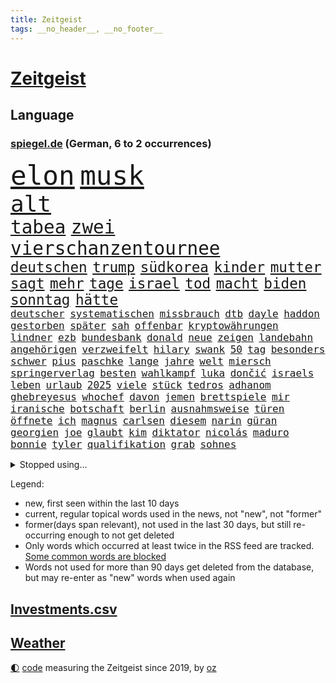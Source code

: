 ```yaml
---
title: Zeitgeist
tags: __no_header__, __no_footer__
---
```


# [Zeitgeist](https://oliz.io/zeitgeist/)

## Language

<h3><a href="https://www.spiegel.de" target="_blank">spiegel.de</a> (German, 6 to 2 occurrences)</h3>
<p style="font-family:monospace">
<span style="font-size:32pt"><a href="news_links.html#elon" class="current">elon</a></span>
<span style="font-size:32pt"><a href="news_links.html#musk" class="current">musk</a></span>
<br>
<span style="font-size:27pt"><a href="news_links.html#alt" class="current">alt</a></span>
<br>
<span style="font-size:22pt"><a href="news_links.html#tabea" class="new">tabea</a></span>
<span style="font-size:22pt"><a href="news_links.html#zwei" class="current">zwei</a></span>
<span style="font-size:22pt"><a href="news_links.html#vierschanzentournee" class="new">vierschanzentournee</a></span>
<br>
<span style="font-size:17pt"><a href="news_links.html#deutschen" class="current">deutschen</a></span>
<span style="font-size:17pt"><a href="news_links.html#trump" class="current">trump</a></span>
<span style="font-size:17pt"><a href="news_links.html#südkorea" class="current">südkorea</a></span>
<span style="font-size:17pt"><a href="news_links.html#kinder" class="current">kinder</a></span>
<span style="font-size:17pt"><a href="news_links.html#mutter" class="current">mutter</a></span>
<span style="font-size:17pt"><a href="news_links.html#sagt" class="current">sagt</a></span>
<span style="font-size:17pt"><a href="news_links.html#mehr" class="current">mehr</a></span>
<span style="font-size:17pt"><a href="news_links.html#tage" class="current">tage</a></span>
<span style="font-size:17pt"><a href="news_links.html#israel" class="current">israel</a></span>
<span style="font-size:17pt"><a href="news_links.html#tod" class="current">tod</a></span>
<span style="font-size:17pt"><a href="news_links.html#macht" class="current">macht</a></span>
<span style="font-size:17pt"><a href="news_links.html#biden" class="current">biden</a></span>
<span style="font-size:17pt"><a href="news_links.html#sonntag" class="current">sonntag</a></span>
<span style="font-size:17pt"><a href="news_links.html#hätte" class="current">hätte</a></span>
<br>
<span style="font-size:12pt"><a href="news_links.html#deutscher" class="current">deutscher</a></span>
<span style="font-size:12pt"><a href="news_links.html#systematischen" class="current">systematischen</a></span>
<span style="font-size:12pt"><a href="news_links.html#missbrauch" class="current">missbrauch</a></span>
<span style="font-size:12pt"><a href="news_links.html#dtb" class="new">dtb</a></span>
<span style="font-size:12pt"><a href="news_links.html#dayle" class="new">dayle</a></span>
<span style="font-size:12pt"><a href="news_links.html#haddon" class="new">haddon</a></span>
<span style="font-size:12pt"><a href="news_links.html#gestorben" class="current">gestorben</a></span>
<span style="font-size:12pt"><a href="news_links.html#später" class="current">später</a></span>
<span style="font-size:12pt"><a href="news_links.html#sah" class="current">sah</a></span>
<span style="font-size:12pt"><a href="news_links.html#offenbar" class="current">offenbar</a></span>
<span style="font-size:12pt"><a href="news_links.html#kryptowährungen" class="current">kryptowährungen</a></span>
<span style="font-size:12pt"><a href="news_links.html#lindner" class="current">lindner</a></span>
<span style="font-size:12pt"><a href="news_links.html#ezb" class="current">ezb</a></span>
<span style="font-size:12pt"><a href="news_links.html#bundesbank" class="current">bundesbank</a></span>
<span style="font-size:12pt"><a href="news_links.html#donald" class="current">donald</a></span>
<span style="font-size:12pt"><a href="news_links.html#neue" class="current">neue</a></span>
<span style="font-size:12pt"><a href="news_links.html#zeigen" class="current">zeigen</a></span>
<span style="font-size:12pt"><a href="news_links.html#landebahn" class="new">landebahn</a></span>
<span style="font-size:12pt"><a href="news_links.html#angehörigen" class="current">angehörigen</a></span>
<span style="font-size:12pt"><a href="news_links.html#verzweifelt" class="current">verzweifelt</a></span>
<span style="font-size:12pt"><a href="news_links.html#hilary" class="new">hilary</a></span>
<span style="font-size:12pt"><a href="news_links.html#swank" class="new">swank</a></span>
<span style="font-size:12pt"><a href="news_links.html#50" class="current">50</a></span>
<span style="font-size:12pt"><a href="news_links.html#tag" class="current">tag</a></span>
<span style="font-size:12pt"><a href="news_links.html#besonders" class="current">besonders</a></span>
<span style="font-size:12pt"><a href="news_links.html#schwer" class="current">schwer</a></span>
<span style="font-size:12pt"><a href="news_links.html#pius" class="current">pius</a></span>
<span style="font-size:12pt"><a href="news_links.html#paschke" class="current">paschke</a></span>
<span style="font-size:12pt"><a href="news_links.html#lange" class="current">lange</a></span>
<span style="font-size:12pt"><a href="news_links.html#jahre" class="current">jahre</a></span>
<span style="font-size:12pt"><a href="news_links.html#welt" class="current">welt</a></span>
<span style="font-size:12pt"><a href="news_links.html#miersch" class="current">miersch</a></span>
<span style="font-size:12pt"><a href="news_links.html#springerverlag" class="new">springerverlag</a></span>
<span style="font-size:12pt"><a href="news_links.html#besten" class="current">besten</a></span>
<span style="font-size:12pt"><a href="news_links.html#wahlkampf" class="current">wahlkampf</a></span>
<span style="font-size:12pt"><a href="news_links.html#luka" class="new">luka</a></span>
<span style="font-size:12pt"><a href="news_links.html#dončić" class="new">dončić</a></span>
<span style="font-size:12pt"><a href="news_links.html#israels" class="current">israels</a></span>
<span style="font-size:12pt"><a href="news_links.html#leben" class="current">leben</a></span>
<span style="font-size:12pt"><a href="news_links.html#urlaub" class="current">urlaub</a></span>
<span style="font-size:12pt"><a href="news_links.html#2025" class="current">2025</a></span>
<span style="font-size:12pt"><a href="news_links.html#viele" class="current">viele</a></span>
<span style="font-size:12pt"><a href="news_links.html#stück" class="current">stück</a></span>
<span style="font-size:12pt"><a href="news_links.html#tedros" class="new">tedros</a></span>
<span style="font-size:12pt"><a href="news_links.html#adhanom" class="new">adhanom</a></span>
<span style="font-size:12pt"><a href="news_links.html#ghebreyesus" class="new">ghebreyesus</a></span>
<span style="font-size:12pt"><a href="news_links.html#whochef" class="new">whochef</a></span>
<span style="font-size:12pt"><a href="news_links.html#davon" class="current">davon</a></span>
<span style="font-size:12pt"><a href="news_links.html#jemen" class="current">jemen</a></span>
<span style="font-size:12pt"><a href="news_links.html#brettspiele" class="current">brettspiele</a></span>
<span style="font-size:12pt"><a href="news_links.html#mir" class="current">mir</a></span>
<span style="font-size:12pt"><a href="news_links.html#iranische" class="current">iranische</a></span>
<span style="font-size:12pt"><a href="news_links.html#botschaft" class="current">botschaft</a></span>
<span style="font-size:12pt"><a href="news_links.html#berlin" class="current">berlin</a></span>
<span style="font-size:12pt"><a href="news_links.html#ausnahmsweise" class="new">ausnahmsweise</a></span>
<span style="font-size:12pt"><a href="news_links.html#türen" class="current">türen</a></span>
<span style="font-size:12pt"><a href="news_links.html#öffnete" class="new">öffnete</a></span>
<span style="font-size:12pt"><a href="news_links.html#ich" class="current">ich</a></span>
<span style="font-size:12pt"><a href="news_links.html#magnus" class="current">magnus</a></span>
<span style="font-size:12pt"><a href="news_links.html#carlsen" class="current">carlsen</a></span>
<span style="font-size:12pt"><a href="news_links.html#diesem" class="current">diesem</a></span>
<span style="font-size:12pt"><a href="news_links.html#narin" class="new">narin</a></span>
<span style="font-size:12pt"><a href="news_links.html#güran" class="new">güran</a></span>
<span style="font-size:12pt"><a href="news_links.html#georgien" class="current">georgien</a></span>
<span style="font-size:12pt"><a href="news_links.html#joe" class="current">joe</a></span>
<span style="font-size:12pt"><a href="news_links.html#glaubt" class="current">glaubt</a></span>
<span style="font-size:12pt"><a href="news_links.html#kim" class="current">kim</a></span>
<span style="font-size:12pt"><a href="news_links.html#diktator" class="current">diktator</a></span>
<span style="font-size:12pt"><a href="news_links.html#nicolás" class="current">nicolás</a></span>
<span style="font-size:12pt"><a href="news_links.html#maduro" class="current">maduro</a></span>
<span style="font-size:12pt"><a href="news_links.html#bonnie" class="new">bonnie</a></span>
<span style="font-size:12pt"><a href="news_links.html#tyler" class="current">tyler</a></span>
<span style="font-size:12pt"><a href="news_links.html#qualifikation" class="current">qualifikation</a></span>
<span style="font-size:12pt"><a href="news_links.html#grab" class="current">grab</a></span>
<span style="font-size:12pt"><a href="news_links.html#sohnes" class="current">sohnes</a></span>
</p>
<details>
<summary>Stopped using...</summary>
<p class="former" style="font-size:12pt">
madrid(1529) nationen(1529) 75(1528) aufmerksamkeit(1528) cristiano(1528) erzielt(1528) myanmar(1528) vertrag(1528) schließen(1527) wunsch(1527) beschreibt(1526) christine(1526) frankfurter(1526) zahlreichen(1526) abstimmen(1525) behörde(1525) betrug(1525) depressionen(1525) landesregierung(1525) langer(1525) bayerische(1524) fischer(1524) gegenseitig(1524) illegalen(1524) verurteilte(1524) 5(1523) aktivisten(1523) einzelne(1523) entlässt(1523) extreme(1523) schildert(1523) 33(1522) 400(1522) bitten(1522) geholfen(1522) japan(1522) lauterbach(1522) nahverkehr(1522) 37(1521) angekommen(1521) bemüht(1521) bundesweit(1521) entdecken(1521) still(1521) geklärt(1520) historischen(1520) südafrika(1520) tieren(1520) gemeinsamen(1519) xi(1519) bezahlt(1518) frühen(1518) mannes(1518) null(1518) vorschläge(1518) 27(1517) album(1517) entschädigung(1517) sexueller(1517) abgang(1516) umstritten(1516) babys(1515) berät(1515) brite(1515) nord(1515) verabschiedet(1515) bundestrainer(1514) frust(1514) klimapolitik(1514) produzieren(1514) aufnahme(1513) wachstum(1513) wochenlang(1513) offiziellen(1512) 3000(1511) anbieter(1511) polnische(1511) system(1511) verlangen(1511) abgebrochen(1510) stadion(1510) beziehung(1509) gebiet(1509) park(1509) starker(1509) müsste(1507) lücke(1506) vorgaben(1506) genauso(1505) führenden(1503) real(1503) überschwemmungen(1500) bäume(1498) museum(1498) bundesgerichtshof(1497) ausrüstung(1496) beweise(1496) chinas(1495) erstochen(1495) größere(1495) koalitionspartner(1486) erhöhung(1484) iranischen(1484) lehrkräfte(1480) kiew(1476) überfall(1475) schadensersatz(1459) niederländer(1421) anna(1416) politikern(1358) interessen(1321) lediglich(1305) ausbildung(1285) vorsicht(1285) ministerin(1271) novak(1267) zerstörte(1265) arme(1259) bundesanwaltschaft(1253) russen(1246) polnischen(1229) gestern(1216) exil(1207) hoffenheim(1197) investiert(1187) spiegelkorrespondent(1178) bekräftigt(1166) ruhestand(1161) abschreckung(1157) spezielle(1155) rauswurf(1154) ostdeutschland(1137) euländer(1128) auge(1118) rande(1116) texte(1097) brennt(1095) erschwert(1076) überwachung(1058) gezwungen(1042) ordnet(1036) lücken(1014) unmittelbar(1006) fünften(1005) schneiden(1005) kriegsverbrechen(996) kriegsbeginn(992) locken(970) anschuldigungen(966) verärgert(953) unterlag(943) kai(935) verzweiflung(935) sprung(917) youtube(916) grün(903) wissenschaft(893) genauer(891) deutsch(889) erdbeben(886) offizielle(861) psychischen(860) extremisten(849) verfassungsgericht(832) farben(831) erzielte(829) nackt(828) auseinander(824) feierten(819) beobachter(815) persönlichen(802) zweifeln(794) freundschaft(793) knappe(791) autohersteller(778) äußerung(767) reißen(755) gesprengt(754) düster(753) singt(750) gedroht(747) lauter(747) verbrenner(746) deutschlandticket(742) anscheinend(741) fenster(741) abwehr(740) djokovic(739) check(735) dfbelf(735) hauses(735) text(735) hinnehmen(732) traut(730) jerusalem(722) praxis(719) aggressiv(715) tourismus(713) wand(695) bewahren(692) landwirte(692) miete(691) gedenken(690) vorstandschef(689) bremst(679) filmen(678) lauf(672) nagelsmann(668) wahlsieger(667) generäle(662) rostock(659) vereinten(655) wegner(654) wagenknechts(644) laune(641) gewartet(636) fußballverband(611) behaupten(610) übergriff(607) alexandra(606) deutlicher(603) hoeneß(599) sichere(599) härtere(597) eingeschlagen(596) grundlage(594) urlauber(591) uli(581) terrorismus(577) spektakulären(571) naturschutz(568) absurd(561) beruft(559) mysteriöse(556) popp(556) open(555) brasiliens(550) sächsischen(547) zahlungen(547) marschflugkörper(546) errichtet(537) stellvertretende(536) einbringen(535) überlegen(535) anderthalb(526) entscheidende(524) schmidt(524) saßen(523) klingbeil(514) klassische(513) metropole(512) eauto(511) seele(511) strenger(510) winfried(509) spdchef(508) lagen(503) ergebnissen(498) argentiniens(493) erschweren(492) unerwartet(492) boykott(489) verglichen(485) chancenlos(480) kandidiert(480) sprachen(480) rasche(479) us(479) israeli(476) verfolgung(475) dient(468) zypern(467) bbc(463) technisch(462) gewechselt(460) mittelfeld(457) 99(454) uswahl(454) eingeschränkt(451) archäologen(445) jüdischen(443) eustaaten(442) mützenich(442) rolf(442) strafgerichtshof(442) kehrtwende(441) schenkt(436) gedächtnis(428) nächte(424) versuche(423) mars(420) geiseln(416) unterscheidet(416) 1100(415) 1990(412) propalästinensische(412) israelischem(411) beteiligung(409) reagierten(409) hamasanführer(408) interne(407) wahlsieg(406) attraktiver(404) neonazis(404) staatssekretärin(399) usschauspieler(392) abfall(390) zeitgemäß(389) tim(386) barbara(385) erfahrung(385) freitagmorgen(385) getrunken(384) bären(382) gestritten(382) kostenlos(382) stone(382) gewaltsam(379) haderte(379) kündigungen(376) bereichen(373) gesichter(370) nass(366) po(365) sharon(365) umstrittenes(362) abgeordneter(361) roberts(355) reparieren(354) finanzen(353) fortschritte(353) ambitionen(352) umfangreiche(346) anzugreifen(344) vorliegt(343) vincent(339) melanie(338) besonderes(335) brandenburgischen(335) gleichberechtigung(335) ordentlich(333) zählte(333) firmenchef(332) onlineplattform(330) landsmann(328) format(327) holten(323) gegensteuern(322) bestürzt(321) chrome(319) notlandung(319) verwehrt(319) wüste(318) charlotte(317) musikerin(317) finanzielle(316) weltstar(316) elton(315) staub(313) shein(311) merkels(310) rettete(310) hummels(307) mats(307) rechtlichen(306) bronze(303) wirecard(303) gefälschter(302) trainers(301) inakzeptabel(300) vizepräsidentin(300) bundestagsabgeordnete(299) landtagswahl(299) vorgesehen(298) siegtreffer(297) angeordnet(296) gefeuert(296) zwölfjähriger(296) emojis(292) raf(291) blau(290) zoo(286) änderte(286) haustür(285) kostenlosen(285) gewalttat(283) blitz(282) planung(282) sprang(282) wirtschaftskrise(282) möglichkeit(281) schweigegeldprozess(281) lüge(279) meistertitel(278) hochstapler(277) kitas(277) aktualisiert(274) marihuana(273) ali(269) khamenei(269) ersatz(268) indirekt(267) singapur(267) schnellste(266) verurteilter(266) kaputt(265) intensiv(264) verbraucherpreise(264) vizepräsident(263) strafzölle(261) wirklichkeit(258) aktie(255) tennisspielerin(255) kretschmann(254) nicola(254) km/h(253) josh(252) thyssenkrupp(252) arbeitszeiten(251) therapie(251) gutachten(250) menschenrechtler(249) empfinden(248) ernannt(248) leichten(248) rüstungskonzern(248) angebote(245) statistische(244) alias(243) arbeitszeit(242) dürre(242) einschränken(242) billionen(241) denkbar(241) gesammelt(241) üblich(241) ostküste(240) zivilgesellschaft(240) einheimische(238) beseitigen(237) obdachlosen(234) spdspitze(234) technischen(234) witz(234) fronten(233) parteispitze(233) hochhaus(231) hauskauf(230) immobilienkauf(230) vorstellung(230) klug(229) angelegte(228) jahrhunderts(228) immobilie(227) szenarien(227) wittert(227) depression(225) beck(224) stahl(224) gekippt(223) normalität(223) überflutungen(223) blüht(222) fahrern(222) islam(222) erdgas(221) stephen(221) wohnungslose(221) behindern(220) klang(219) bundeskabinett(218) nadal(218) heiße(217) stalking(217) umweltschützer(217) anlegen(214) kundschaft(214) landeten(213) vorfalls(213) wahlrecht(212) packt(211) beirut(208) me(208) reiz(208) heimatstadt(207) reul(207) gewachsen(206) heimatmarkt(206) mitstreiter(206) brutalen(204) kfrage(204) nirgendwo(203) 39jährige(202) gehackt(199) hilton(199) buhlt(197) feindbild(197) protestierte(197) gallant(196) yoav(196) weicht(195) breiten(194) befragen(193) exmanager(193) feinde(192) happy(192) kulturschaffende(192) münchens(192) tourist(192) erschießen(190) demi(189) schwarzwald(189) bildungsministerium(188) esprit(188) grand(188) schlägerei(187) unlösbare(186) wagenknechtpartei(185) kompany(184) dinosaurier(183) josé(183) matthew(183) ägyptischen(183) gemeint(182) litt(182) gebissen(181) bezahlbare(180) unzufrieden(180) glaubwürdigkeit(177) stationen(177) vollrausch(177) zoff(177) axel(176) herein(176) lauterbachs(176) schwächer(176) fernseher(175) unterbrechen(175) rechtem(173) situationen(173) aufgewachsen(171) beliebten(171) arabische(170) stream(170) bewahrt(169) hochrechnungen(168) städtetrip(168) basketballer(167) fördergelder(166) gerichtet(166) nachträglich(166) sprengung(166) häusliche(165) interaktiven(165) unsicher(164) hisbollahmiliz(160) danke(159) emmy(159) dates(158) fünfmal(158) abriss(156) galaxie(156) renten(156) versteigerung(156) auftritten(155) telefon(155) verfassungsrechtler(155) östliche(154) funktionen(152) stromausfällen(152) weitreichende(152) firmenpleiten(150) flughafens(150) viereinhalb(150) gere(149) verbrennern(149) starkem(148) gefühlen(147) katzen(147) siebte(147) ernstvolker(146) kandidieren(146) kulturelle(146) verräter(146) zutiefst(146) kalkül(145) richtungen(145) zweijähriger(145) auftrieb(143) kunstwerk(143) ansehen(142) brilliert(142) samsung(142) stiehlt(142) waggon(142) breit(141) engländer(141) gesetzen(141) feind(140) gleichgültigkeit(140) sparkasse(140) untergang(139) kanzlerkandidatur(138) langstreckenwaffen(138) notfalls(138) anlegern(137) philippinischen(137) adele(135) ungemütlich(135) follower(134) frisches(134) clankriminalität(133) verpflichtung(133) emmys(132) komplizierte(132) alabama(131) geschwächt(131) ostbeauftragter(131) vorstellt(131) absolviert(130) allzu(130) heldin(129) klimakonferenz(129) ron(129) altem(128) berufsalltag(128) indizien(128) nächstes(128) unbeliebten(128) ächzt(128) aids(127) diskurs(127) einstigen(127) trübt(127) masche(126) northvolt(126) präsidentschaftswahlen(126) sozialdemokrat(126) versinkt(126) beschrieb(125) karim(125) kubicki(125) marianne(124) einrichtung(122) hasste(122) klappen(122) metin(122) sitzung(122) verfechter(122) brandenburgs(121) eigens(121) caroline(120) dhl(120) distanzieren(120) afghanischen(119) gigantischer(119) matt(119) roadtrip(119) kandidatin(118) rivalisierende(118) sperrt(118) liefen(117) stell(117) taucher(117) wirren(116) hauptquartier(115) wahrgenommen(115) überholmanöver(115) bizarre(114) hetze(114) eisbären(113) ermordung(113) felipe(113) gnadenlos(113) krönt(112) punktet(112) drohender(111) khan(111) kuba(111) strafverfolgung(111) übelkeit(111) fassade(110) ausgebildeten(109) cbs(109) gange(109) möglichem(109) ops(109) begibt(107) teilnehmenden(107) unterbringung(107) zustimmung(107) abgesetzt(106) plante(106) aachen(105) zurecht(105) überwachen(105) stadtteil(104) male(103) südlibanon(103) waffenlager(103) geschaffen(102) medikamenten(102) nutzerinnen(102) tobte(102) tournee(102) explodierte(101) innenstädten(101) liege(101) romantik(101) friday(100) hassnachrichten(100) ungewissen(100) waschen(100) bayesian(98) donnerstagmorgen(98) gesunkene(98) jährlichen(98) überflüssig(98) autonomen(97) feuerball(97) retrospektive(97) verwickelt(97) müde(96) offenbarung(96) wiederbelebt(96) achtung(95) gravierend(95) krankenhäusern(95) etfs(94) agrarminister(93) emirate(93) jannik(93) nbalegende(93) todes(93) tüv(93) holstein(92) kleinkind(92) mitarbeiterinnen(92) parteifreund(92) umweltschutz(92) verdrängen(92) überwacht(92) doping(91) elften(91) magische(91) markige(91) riechen(91) sexualdelikt(91) sweet(91) wiederholung(91) drogeneinfluss(90) entfernung(90) höchstpersönlich(90) makel(90) monatelange(90) nacken(90) prügelattacke(90) regierungsmitglieder(90) thriller(90) einfahrt(89) logan(89) momentum(89) operieren(89) welttournee(89) geweigert(88) metas(88) pflichten(88) raubüberfall(88) schieflage(88) schöpfte(88) wertet(88) wmgürtel(88) hamann(87) korallen(87) queensland(87) ralph(87) schwersten(87) westlicher(87) aleksandar(86) betreuen(86) doku(86) lauten(86) lebensgefühl(86) lehrreich(86) liam(86) nasser(86) pavlović(86) wolfsburger(86) di(85) durchgewunken(85) ertrag(85) hanau(85) krimineller(85) anderson(84) felder(84) karina(84) anwesenheit(83) carey(83) etabliert(83) exstaatssekretärin(83) freigestellt(83) reptilien(83) 112(82) bruchteil(82) einkaufen(82) kurt(82) zielt(82) absurder(81) amann(81) dauerten(81) ehre(81) gelangen(81) gescheiterten(81) mariah(81) politikwissenschaftler(81) spiegelchefredakteurin(81) strompreisbremse(81) eindämmen(80) interessant(80) kanzlerfrage(80) mobiltelefon(80) nachbarstaaten(80) politologe(80) stärkt(80) annäherung(79) ehemänner(79) hungerkrise(79) höherem(79) lesungen(79) reißleine(79) storm(79) tausendmal(79) airpods(78) erholung(78) erstarken(78) gekappt(78) hadert(78) klärung(78) scheiterns(78) schwindel(78) strukturen(78) alarmsignal(77) australischen(77) diplomatie(77) direkte(77) fremde(77) hunden(77) janis(77) joplin(77) kohfeldt(77) lagarde(77) meetings(77) psg(77) ausgerichtet(76) beeinflusst(76) beispiellosen(76) milde(76) māori(76) nachgegeben(76) segnet(76) stimmten(76) traumhaus(76) überdreht(76) 02(75) co₂grenzwerte(75) pablo(75) antisemitisch(74) exdortmunder(74) marino(74) verhaften(74) vizeregierungschef(74) wegzug(74) zerrüttet(74) 87(73) auswärtssieg(73) ernste(73) nachbarländern(73) versäumte(73) 550000(72) fahrwasser(72) jochen(72) solo(72) starshiprakete(72) bedrängt(71) kreuzberg(71) meistert(71) unbeeindruckt(71) usjustizministerium(71) cduabgeordnete(70) wetten(70) zugute(70) alljährlich(69) banden(69) beeindruckend(69) geliebte(69) goretzka(69) kühl(69) libanesische(69) monats(69) musikvideo(69) produzentin(69) rabbiner(69) rasante(69) statuen(69) unosicherheitsrat(69) bestand(68) bka(68) erarbeiten(68) expandieren(68) fell(68) formular(68) gutgehen(68) männchen(68) nächstgelegenen(68) xinjiang(68) aussteht(67) diversität(67) dokumentarfilm(67) gecko(67) häckel(67) nathalie(67) nikolas(67) saal(67) town(67) geschadet(66) krefeld(66) planet(66) rennstall(66) scott(66) spitzenmann(66) walter(66) baerbocks(65) burg(65) gewaltdelikten(65) konten(65) romantische(65) schiitischen(65) sexualisierte(65) usgeschäft(65) kran(64) regulär(64) strackzimmermann(64) week(64) zdfserie(64) ardvorsitzender(63) bringe(63) edward(63) freigabe(63) fuck(63) gniffke(63) jusos(63) photographer(63) year(63) abgesehen(62) burghausen(62) direction(62) intervention(62) nahende(62) sexistische(62) techbranche(62) wölfen(62) afdverbotsverfahren(61) car(61) industrienationen(61) oberstes(61) passen(61) seitlich(61) tatjana(61) teevs(61) rostocker(60) umweltschädlich(60) vegas(60) verspätete(60) fayed(59) güterzug(59) heutzutage(59) interkontinentalrakete(59) magyar(59) millionenschweres(59) pauschal(59) péter(59) sportdirektor(59) spotten(59) sven(59) terrorattacke(59) unterwäsche(59) ausgrenzung(58) bedenkliche(58) cdu/csufraktion(58) einzigen(58) kindesmissbrauchs(58) nutztiere(58) renommierte(58) schlaganfall(58) bewirken(57) eva(57) grünheide(57) li(57) nachfolgers(57) stralsund(57) teslafabrik(57) befestigt(56) beiruts(56) minimal(56) mächtigsten(56) polizeiwagen(56) schiiten(56) shishabar(55) t(55) angeben(54) chefwechsel(54) disneyland(54) umweltverschmutzung(54) werkstatt(54) musikalischen(53) ehrgeizig(52) gegnern(52) geplanter(52) kraftfahrtbundesamt(52) 750(51) bryan(51) düsteres(51) gesellschaftlich(51) identifizieren(51) kot(51) rekordumsatz(51) teherans(51) tennislegende(51) zaragoza(51) durchkreuzt(50) endgültige(50) entführen(50) verkehrs(50) wildlife(50) anreiz(49) bunkern(49) fatih(49) prosor(49) vertrauensvolle(49) georgische(48) göttingen(48) isolation(48) outback(48) panzerglas(48) strafzöllen(48) tolan(48) unipräsident(48) wittern(48) attraktivität(47) langlebigkeit(47) panikattacken(47) phasen(47) rabbi(47) startelf(47) afdabgeordneten(46) amerikanischer(46) gras(46) parteivize(46) podolski(46) atomwaffen(45) sichtbaren(45) vorstandsvorsitzende(45) wanderwitz(45) klimaforscher(44) l(44) lyle(44) menendez(44) schäumt(44) verlängerung(44) weltklimakonferenz(44) altmodisch(43) beschränken(43) busse(43) hollywoodschauspielerin(43) referendum(43) beförderungen(42) brombeerkoalition(42) minecraft(42) missfallen(42) parteikollegen(42) selbstverständlichkeit(42) verbleib(42) akkuschrauber(41) deportation(41) notfälle(41) usverteidigungsminister(41) australian(40) dunkeln(40) fdpvize(40) liegend(40) millionenbetrag(40) tal(40) no(39) ultimatum(39) absichtlich(38) android(38) bösartige(38) einsparen(38) gewalthilfegesetz(38) koalitionsverhandlungen(38) längerem(38) massenabschiebung(38) treibstoff(38) umwege(38) unhöflich(38) chiefs(37) flutkatastrophe(37) jva(37) makes(37) staatsverschuldung(37) tumult(37) arbeitsmarktexperten(36) besteuern(36) gerhard(36) justizopfer(36) puren(36) unfällen(36) zivilisation(36) beratung(35) spdfraktionschef(35) umgeben(35) badenwürttembergs(34) jinping(34) leib(34) payne(34) raschen(34) reunion(34) tauscht(34) ökonom(34) kliniken(33) krankenhausreform(33) odessa(33) sexualisierter(33) zusammenrücken(33) polizeiwache(32) rocken(32) schwäbische(32) 72(31) decathlon(31) femizide(31) jamshid(31) schlauer(31) sharmahd(31) vorherrschaft(31) göttinger(30) industriestaaten(30) jemenitische(30) totale(30) überfallen(30) bürgermeisters(29) einnehmen(29) glücksfall(29) zurückgeben(29) effizient(28) knickt(28) neuauszählung(28) premierleagueklub(28) suizidgedanken(28) zerschlagen(28) abifeier(27) aufnehmen(27) entschluss(27) nutzern(27) streben(27) töne(27) ulf(27) verlogen(27) verunreinigtes(27) bosch(26) longoria(26) latif(25) meeting(25) mojib(25) königspaar(24) letizia(24) mahnmal(24) morddrohung(24) odenwaldschule(24) quoten(24) sheinbaum(24) tradwives(24) unternehmerin(24) auserkoren(23) bruttoinlandsprodukt(23) entgleist(23) fluteten(23) gebackene(23) historischem(23) tauchern(23) vorquartal(23) vwbetriebsrat(23) wahldebakel(23) fraktionschef(22) jonathan(22) ruhig(22) überbieten(22) gegenstände(21) geschicke(21) giegold(21) kapituliert(21) kindergarten(21) reduzierung(21) schadet(21) beauftragten(20) beschränkt(20) europäisch(20) hackerangriffe(20) trumpunterstützer(20) bereitschaft(19) braut(19) charlie(19) cop29(19) gefängnissen(19) index(19) personell(19) projekts(19) verurteilen(19) anbietern(18) exfinanzminister(18) frauenhäuser(18) kabarett(18) lehrermangel(18) lupe(18) projekten(18) scharfer(18) schnelligkeit(18) stimmungstief(18) werbekampagne(18) energieunternehmen(17) queeren(17) unverständnis(17) belasten(16) ferne(16) guardiolas(16) klimagipfels(16) luxon(16) möchten(16) zerreißprobe(16) 34jähriger(15) bittere(15) demontiert(15) exrafterroristin(15) schwache(15) dastehen(14) dating(14) führungsposition(14) klimakonferenzen(14) murray(14) neuesten(14) shortcut(14) dubiosen(13) hindernis(13) ministerien(13) männlichen(13) rechtsradikalen(13) tattoos(13) ungemütliche(13) wertheim(13) wichtigstes(13) wiese(13) enthüllungen(12) klimaschützer(12) managerinnen(12) muttergesellschaft(12) rechtsexperte(12) sachse(12) stärkung(12) energieinfrastruktur(11) entließ(11) glatt(11) onlyfans(11)
</p>
</details>
<p>Legend:
<ul>
<li><span class="new">new</span>, first seen within the last 10 days</li>
<li><span class="current">current</span>, regular topical words used in the news, not "new", not "former"</li>
<li><span class="former">former(days span relevant)</span>, not used in the last 30 days, but still re-occurring enough to not get deleted</li>
<li>Only words which occurred at least twice in the RSS feed are tracked. <a href="language/filters.py">Some common words are blocked</a></li>
<li>Words not used for more than 90 days get deleted from the database, but may re-enter as "new" words when used again</li>
</ul>
</p>

## [Investments](investments.html)[.csv](investments.csv)

## [Weather](weather.html)

<footer>
<a href="javascript:toggleTheme()" class="nav">🌓</a>
<a href="https://github.com/ooz/zeitgeist">code</a> measuring the Zeitgeist since 2019, by <a href="https://oliz.io">oz</a>
</footer>
